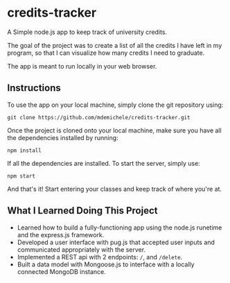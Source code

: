 # credits-tracker
A Simple node.js app to keep track of university credits. 


The goal of the project was to create a list of all the credits I have left in my program, so that I can visualize how many credits I need to graduate. 

The app is meant to run locally in your web browser. 

## Instructions 

To use the app on your local machine, simply clone the git repository using:

`git clone https://github.com/mdemichele/credits-tracker.git`

Once the project is cloned onto your local machine, make sure you have all the dependencies installed by running:

`npm install`

If all the dependencies are installed. To start the server, simply use:

`npm start`

And that's it! Start entering your classes and keep track of where you're at. 

## What I Learned Doing This Project 
- Learned how to build a fully-functioning app using the node.js runetime and the express.js framework.
- Developed a user interface with pug.js that accepted user inputs and communicated appropriately with the server.
- Implemented a REST api with 2 endpoints: `/`, and `/delete`. 
- Built a data model with Mongoose.js to interface with a locally connected MongoDB instance. 


